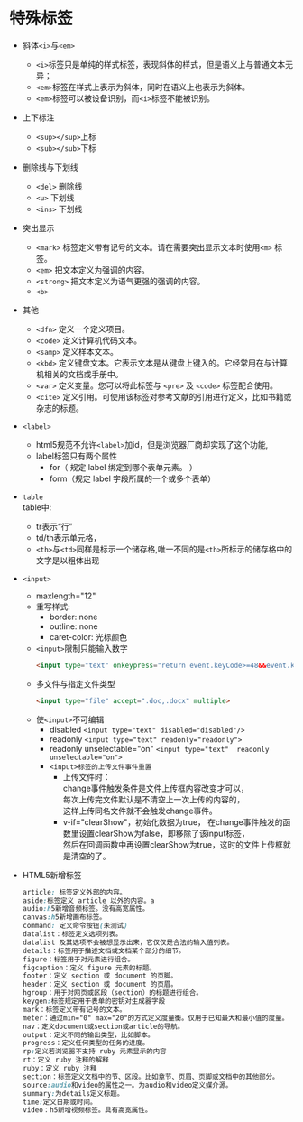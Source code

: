 # 特殊标签
- 斜体`<i>`与`<em>`
  * `<i>`标签只是单纯的样式标签，表现斜体的样式，但是语义上与普通文本无异；
  * `<em>`标签在样式上表示为斜体，同时在语义上也表示为斜体。
  * `<em>`标签可以被设备识别，而`<i>`标签不能被识别。
- 上下标注
  * `<sup></sup>`上标
  * `<sub></sub>`下标
- 删除线与下划线
  * `<del>` 删除线
  * `<u>` 下划线
  * `<ins>` 下划线
- 突出显示
  * `<mark>` 标签定义带有记号的文本。请在需要突出显示文本时使用`<m>` 标签。 
  * `<em>` 把文本定义为强调的内容。
  * `<strong>` 把文本定义为语气更强的强调的内容。 
  * `<b>`
- 其他
  * `<dfn>` 定义一个定义项目。 
  * `<code>` 定义计算机代码文本。
  * `<samp>` 定义样本文本。
  * `<kbd>` 定义键盘文本。它表示文本是从键盘上键入的。它经常用在与计算机相关的文档或手册中。 
  * `<var>` 定义变量。您可以将此标签与 `<pre>` 及 `<code>` 标签配合使用。
  * `<cite>` 定义引用。可使用该标签对参考文献的引用进行定义，比如书籍或杂志的标题。
- `<label>`
  - html5规范不允许`<label>`加id，但是浏览器厂商却实现了这个功能,
  - label标签只有两个属性
    * for（ 规定 label 绑定到哪个表单元素。 ）
    * form（规定 label 字段所属的一个或多个表单）
- `table`  
  table中:
  * tr表示“行”
  * td/th表示单元格，
  * `<th>`与`<td>`同样是标示一个储存格,唯一不同的是`<th>`所标示的储存格中的文字是以粗体出现
- `<input>`
  * maxlength="12"
  * 重写样式:
    - border: none
    - outline: none
    - caret-color: 光标颜色
  * `<input>`限制只能输入数字
    ```html
    <input type="text" onkeypress="return event.keyCode>=48&&event.keyCode<=57" pattern="/  [^a-zA-Z]/"/>
    ```
  * 多文件与指定文件类型
    ```html
    <input type="file" accept=".doc,.docx" multiple>
    ```
  * 使`<input>`不可编辑
    - disabled 
      `<input type="text" disabled="disabled"/>`
    - readonly 
      `<input type="text" readonly="readonly">`
    - readonly unselectable="on" 
      `<input type="text"  readonly  unselectable="on">`
    - `<input>标签的上传文件事件重置`
      * 上传文件时：  
        change事件触发条件是文件上传框内容改变才可以，  
        每次上传完文件默认是不清空上一次上传的内容的，  
        这样上传同名文件就不会触发change事件。
      * v-if="clearShow"，初始化数据为true，
        在change事件触发的函数里设置clearShow为false，即移除了该input标签，  
        然后在回调函数中再设置clearShow为true，这时的文件上传框就是清空的了。

- HTML5新增标签
  ```css
  article: 标签定义外部的内容。
  aside:标签定义 article 以外的内容。a
  audio:h5新增音频标签。没有高宽属性。
  canvas:h5新增画布标签。
  command: 定义命令按钮(未测试)
  datalist：标签定义选项列表。
  datalist 及其选项不会被想显示出来，它仅仅是合法的输入值列表。
  details：标签用于描述文档或文档某个部分的细节。
  figure：标签用于对元素进行组合。
  figcaption：定义 figure 元素的标题。
  footer：定义 section 或 document 的页脚。
  header：定义 section 或 document 的页眉。
  hgroup：用于对网页或区段（section）的标题进行组合。
  keygen:标签规定用于表单的密钥对生成器字段
  mark：标签定义带有记号的文本。
  meter：通过min="0" max="20"的方式定义度量衡。仅用于已知最大和最小值的度量。
  nav：定义document或section或article的导航。
  output：定义不同的输出类型，比如脚本。
  progress：定义任何类型的任务的进度。
  rp:定义若浏览器不支持 ruby 元素显示的内容
  rt：定义 ruby 注释的解释
  ruby：定义 ruby 注释
  section：标签定义文档中的节、区段。比如章节、页眉、页脚或文档中的其他部分。
  source:audio和video的属性之一。为audio和video定义媒介源。
  summary:为details定义标题。
  time:定义日期或时间。
  video：h5新增视频标签。具有高宽属性。
  ```


